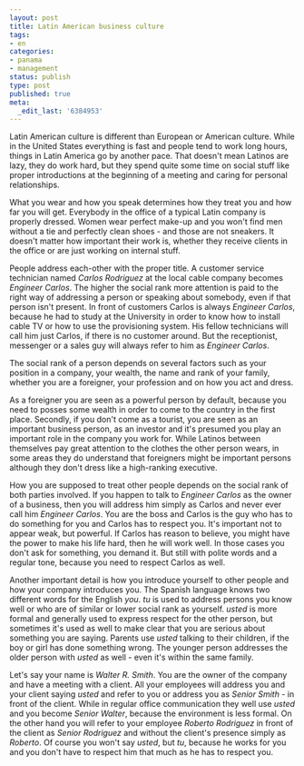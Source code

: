 ```yaml
---
layout: post
title: Latin American business culture
tags:
- en
categories:
- panama
- management
status: publish
type: post
published: true
meta:
  _edit_last: '6384953'
---
```

<p>Latin American culture is different than European or American culture. While in the United States everything is fast and people tend to work long hours, things in Latin America go by another pace. That doesn't mean Latinos are lazy, they do work hard, but they spend quite some time on social stuff like proper introductions at the beginning of a meeting and caring for personal relationships.</p>

<p>What you wear and how you speak determines how they treat you and how far you will get. Everybody in the office of a typical Latin company is properly dressed. Women wear perfect make-up and you won't find men without a tie and perfectly clean shoes - and those are not sneakers. It doesn't matter how important their work is, whether they receive clients in the office or are just working on internal stuff.</p>

<p>People address each-other with the proper title. A customer service technician named <em>Carlos Rodriguez</em> at the local cable company becomes <em>Engineer Carlos</em>. The higher the social rank more attention is paid to the right way of addressing a person or speaking about somebody, even if that person isn't present. In front of customers Carlos is always <em>Engineer Carlos</em>, because he had to study at the University in order to know how to install cable TV or how to use the provisioning system. His fellow technicians will call him just Carlos, if there is no customer around. But the receptionist, messenger or a sales guy will always refer to him as <em>Engineer Carlos</em>.</p>

<p>The social rank of a person depends on several factors such as your position in a company, your wealth, the name and rank of your family, whether you are a foreigner, your profession and on how you act and dress. </p>

<p>As a foreigner you are seen as a powerful person by default, because you need to posses some wealth in order to come to the country in the first place. Secondly, if you don't come as a tourist, you are seen as an important business person, as an investor and it's presumed you play an important role in the company you work for. While Latinos between themselves pay great attention to the clothes the other person wears, in some areas they do understand that foreigners might be important persons although they don't dress like a high-ranking executive.</p>

<p>How you are supposed to treat other people depends on the social rank of both parties involved. If you happen to talk to <em>Engineer Carlos</em> as the owner of a business, then you will address him simply as Carlos and never ever call him <em>Engineer Carlos</em>. You are the boss and Carlos is the guy who has to do something for you and Carlos has to respect you. It's important not to appear weak, but powerful. If Carlos has reason to believe, you might have the power to make his life hard, then he will work well. In those cases you don't ask for something, you demand it. But still with polite words and a regular tone, because you need to respect Carlos as well.</p>

<p>Another important detail is how you introduce yourself to other people and how your company introduces you. The Spanish language knows two different words for the English <em>you</em>. <em>tu</em> is used to address persons you know well or who are of similar or lower social rank as yourself. <em>usted</em> is more formal and generally used to express respect for the other person, but sometimes it's used as well to make clear that you are serious about something you are saying. Parents use <em>usted</em> talking to their children, if the boy or girl has done something wrong. The younger person addresses the older person with <em>usted</em> as well - even it's within the same family.</p>

<p>Let's say your name is <em>Walter R. Smith</em>. You are the owner of the company and have a meeting with a client. All your employees will address you and your client saying <em>usted</em> and refer to you or address you as <em>Senior Smith</em> - in front of the client. While in regular office communication they well use <em>usted</em> and you become <em>Senior Walter</em>, because the environment is less formal. On the other hand you will refer to your employee <em>Roberto Rodriguez</em> in front of the client as <em>Senior Rodriguez</em> and without the client's presence simply as <em>Roberto</em>. Of course you won't say <em>usted</em>, but <em>tu</em>, because he works for you and you don't have to respect him that much as he has to respect you.</p>

